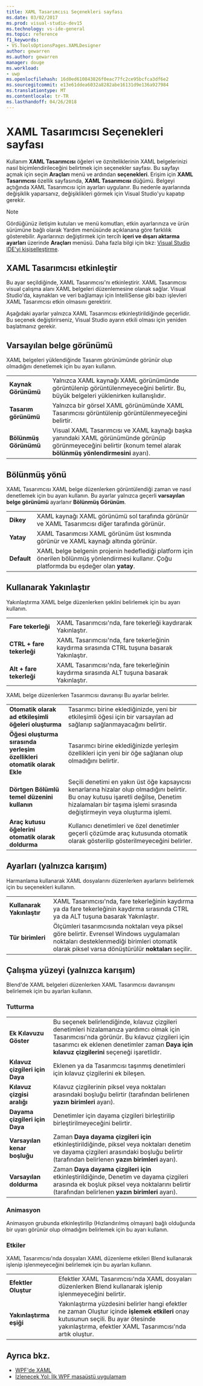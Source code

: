 ```yaml
---
title: XAML Tasarımcısı Seçenekleri sayfası
ms.date: 03/02/2017
ms.prod: visual-studio-dev15
ms.technology: vs-ide-general
ms.topic: reference
f1_keywords:
- VS.ToolsOptionsPages.XAMLDesigner
author: gewarren
ms.author: gewarren
manager: douge
ms.workload:
- uwp
ms.openlocfilehash: 16d0ed610843826f0eac77fc2ce95bcfca3df6e2
ms.sourcegitcommit: e13e61ddea6032a8282abe16131d9e136a927984
ms.translationtype: MT
ms.contentlocale: tr-TR
ms.lasthandoff: 04/26/2018
---
```

# <a name="xaml-designer-options-page"></a>XAML Tasarımcısı Seçenekleri sayfası

Kullanım **XAML Tasarımcısı** öğeleri ve özniteliklerinin XAML belgelerinizi nasıl biçimlendirileceğini belirtmek için seçenekler sayfası. Bu sayfayı açmak için seçin **Araçları** menü ve ardından **seçenekleri**. Erişim için **XAML Tasarımcısı** özellik sayfasında, **XAML Tasarımcısı** düğümü. Belgeyi açtığında XAML Tasarımcısı için ayarları uygulanır. Bu nedenle ayarlarında değişiklik yaparsanız, değişiklikleri görmek için Visual Studio'yu kapatıp gerekir.

> [!NOTE]
> Gördüğünüz iletişim kutuları ve menü komutları, etkin ayarlarınıza ve ürün sürümüne bağlı olarak Yardım menüsünde açıklanana göre farklılık gösterebilir. Ayarlarınızı değiştirmek için tercih **içeri ve dışarı aktarma ayarları** üzerinde **Araçları** menüsü. Daha fazla bilgi için bkz: [Visual Studio IDE'yi kişiselleştirme](../../ide/personalizing-the-visual-studio-ide.md).

## <a name="enable-xaml-designer"></a>XAML Tasarımcısı etkinleştir

Bu ayar seçildiğinde, XAML Tasarımcısı'nı etkinleştirir. XAML Tasarımcısı visual çalışma alanı XAML belgeleri düzenlemesine olanak sağlar. Visual Studio'da, kaynakları ve veri bağlamayı için IntelliSense gibi bazı işlevleri XAML Tasarımcısı etkin olmasını gerektirir.

Aşağıdaki ayarlar yalnızca XAML Tasarımcısı etkinleştirildiğinde geçerlidir. Bu seçenek değiştirirseniz, Visual Studio ayarın etkili olması için yeniden başlatmanız gerekir.

## <a name="default-document-view"></a>Varsayılan belge görünümü

XAML belgeleri yüklendiğinde Tasarım görünümünde görünür olup olmadığını denetlemek için bu ayarı kullanın.

|||
|-|-|
|**Kaynak Görünümü**|Yalnızca XAML kaynağı XAML görünümünde görüntülenip görüntülenmeyeceğini belirtir. Bu, büyük belgeleri yüklenirken kullanışlıdır.|
|**Tasarım görünümü**|Yalnızca bir görsel XAML görünümünde XAML Tasarımcısı görüntülenip görüntülenmeyeceğini belirtir.|
|**Bölünmüş Görünümü**|Visual XAML Tasarımcısı ve XAML kaynağı başka yanındaki XAML görünümünde görünüp görünmeyeceğini belirtir (konum temel alarak **bölünmüş yönlendirmesini** ayarı).|

## <a name="split-orientation"></a>Bölünmüş yönü

XAML Tasarımcısı XAML belge düzenlerken görüntülendiği zaman ve nasıl denetlemek için bu ayarı kullanın. Bu ayarlar yalnızca geçerli **varsayılan belge görünümü** ayarlanır **Bölünmüş Görünüm**.

|||
|-|-|
|**Dikey**|XAML kaynağı XAML görünümü sol tarafında görünür ve XAML Tasarımcısı diğer tarafında görünür.|
|**Yatay**|XAML Tasarımcısı XAML görünüm üst kısmında görünür ve XAML kaynağı altında görünür.|
|**Default**|XAML belge belgenin projenin hedeflediği platform için önerilen bölünmüş yönlendirmesi kullanır. Çoğu platformda bu eşdeğer olan **yatay**.|

## <a name="zoom-by-using"></a>Kullanarak Yakınlaştır

Yakınlaştırma XAML belge düzenlerken şeklini belirlemek için bu ayarı kullanın.

|||
|-|-|
|**Fare tekerleği**|XAML Tasarımcısı'nda, fare tekerleği kaydırarak Yakınlaştır.|
|**CTRL + fare tekerleği**|XAML Tasarımcısı'nda, fare tekerleğinin kaydırma sırasında CTRL tuşuna basarak Yakınlaştır.|
|**Alt + fare tekerleği**|XAML Tasarımcısı'nda, fare tekerleğinin kaydırma sırasında ALT tuşuna basarak Yakınlaştır.|

XAML belge düzenlerken Tasarımcısı davranışı Bu ayarlar belirler.

|||
|-|-|
|**Otomatik olarak ad etkileşimli öğeleri oluşturma**|Tasarımcı birine eklediğinizde, yeni bir etkileşimli öğesi için bir varsayılan ad sağlanıp sağlanmayacağını belirtir.|
|**Öğesi oluşturma sırasında yerleşim özellikleri otomatik olarak Ekle**|Tasarımcı birine eklediğinizde yerleşim özellikleri için yeni bir öğe sağlanan olup olmadığını belirtir.|
|**Dörtgen Bölümlü temel düzenini kullanın**|Seçili denetimi en yakın üst öğe kapsayıcısı kenarlarına hizalar olup olmadığını belirtir. Bu onay kutusu işaretli değilse, Denetim hizalamaları bir taşıma işlemi sırasında değiştirmeyin veya oluşturma işlemi.|
|**Araç kutusu öğelerini otomatik olarak doldurma**|Kullanıcı denetimleri ve özel denetimler geçerli çözümde araç kutusunda otomatik olarak gösterilip gösterilmeyeceğini belirler.|

## <a name="settings-blend-only"></a>Ayarları (yalnızca karışım)

Harmanlama kullanarak XAML dosyalarını düzenlerken ayarlarını belirlemek için bu seçenekleri kullanın.

|||
|-|-|
|**Kullanarak Yakınlaştır**|XAML Tasarımcısı'nda, fare tekerleğinin kaydırma ya da fare tekerleğinin kaydırma sırasında CTRL ya da ALT tuşuna basarak Yakınlaştır.|
|**Tür birimleri**|Ölçümleri tasarımcısında noktaları veya piksel göre belirtir. Evrensel Windows uygulamaları noktaları desteklenmediği birimleri otomatik olarak piksel varsa dönüştürülür **noktaları** seçilir.|

## <a name="artboard-blend-only"></a>Çalışma yüzeyi (yalnızca karışım)

Blend'de XAML belgeleri düzenlerken XAML Tasarımcısı davranışını belirlemek için bu ayarları kullanın.

### <a name="snapping"></a>Tutturma

|||
|-|-|
|**Ek Kılavuzu Göster**|Bu seçenek belirlendiğinde, kılavuz çizgileri denetimleri hizalamanıza yardımcı olmak için Tasarımcısı'nda görünür. Bu kılavuz çizgileri için tasarımcı ek eklenen denetimler zaman **Daya için kılavuz çizgilerini** seçeneği işaretlidir.|
|**Kılavuz çizgileri için Daya**|Eklenen ya da Tasarımcısı taşınmış denetimleri için kılavuz çizgilerini ek bileşen.|
|**Kılavuz çizgisi aralığı**|Kılavuz çizgilerinin piksel veya noktaları arasındaki boşluğu belirtir (tarafından belirlenen **yazın birimleri** ayarı).|
|**Dayama çizgileri için Daya**|Denetimler için dayama çizgileri birleştirilip birleştirilmeyeceğini belirtir.|
|**Varsayılan kenar boşluğu**|Zaman **Daya dayama çizgileri için** etkinleştirildiğinde, piksel veya noktaları denetim ve dayama çizgileri arasındaki boşluğu belirtir (tarafından belirlenen **yazın birimleri** ayarı).|
|**Varsayılan doldurma**|Zaman **Daya dayama çizgileri için** etkinleştirildiğinde, Denetim ve dayama çizgileri arasında ek boşluk piksel veya noktalarını belirtir (tarafından belirlenen **yazın birimleri** ayarı).|

### <a name="animation"></a>Animasyon

Animasyon grubunda etkinleştirilip (Hızlandırılmış olmayan) bağlı olduğunda bir uyarı görünür olup olmadığını belirlemek için bu ayarı kullanın.

### <a name="effects"></a>Etkiler

XAML Tasarımcısı'nda dosyaları XAML düzenleme etkileri Blend kullanarak işlenip işlenmeyeceğini belirlemek için bu ayarları kullanın.

|||
|-|-|
|**Efektler Oluştur**|Efektler XAML Tasarımcısı'nda XAML dosyaları düzenlerken Blend kullanarak işlenip işlenmeyeceğini belirtir.|
|**Yakınlaştırma eşiği**|Yakınlaştırma yüzdesini belirler hangi efektler ne zaman Oluştur içinde **işlemek etkileri** onay kutusunun seçili. Bu ayar ötesinde yakınlaştırma, efektler XAML Tasarımcısı'nda artık oluştur.|

## <a name="see-also"></a>Ayrıca bkz.

- [WPF'de XAML](/dotnet/framework/wpf/advanced/xaml-in-wpf)
- [İzlenecek Yol: İlk WPF masaüstü uygulamam](/dotnet/framework/wpf/getting-started/walkthrough-my-first-wpf-desktop-application)